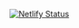 [![Netlify Status](https://api.netlify.com/api/v1/badges/950a9ca6-a90b-4bf9-8b0b-bf95ad6a5526/deploy-status)](https://app.netlify.com/sites/chipper-cuchufli-b577c9/deploys)
